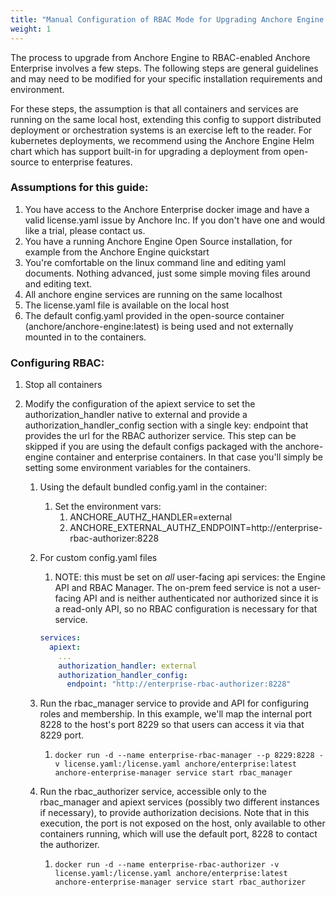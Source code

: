 ```yaml
---
title: "Manual Configuration of RBAC Mode for Upgrading Anchore Engine to Enterprise"
weight: 1
---
```


The process to upgrade from Anchore Engine to RBAC-enabled Anchore Enterprise involves a few steps. The following steps are general guidelines and may need to be modified for your specific installation requirements and environment.

For these steps, the assumption is that all containers and services are running on the same local host, extending this config to support distributed deployment or orchestration systems is an exercise left to the reader. For kubernetes deployments, we recommend using the Anchore Engine Helm chart which has support built-in for upgrading a deployment from open-source to enterprise features.

### Assumptions for this guide:

1. You have access to the Anchore Enterprise docker image and have a valid license.yaml issue by Anchore Inc. If you don't have one and would like a trial, please contact us.
2. You have a running Anchore Engine Open Source installation, for example from the Anchore Engine quickstart
3. You're comfortable on the linux command line and editing yaml documents. Nothing advanced, just some simple moving files around and editing text.
4. All anchore engine services are running on the same localhost
5. The license.yaml file is available on the local host
5. The default config.yaml provided in the open-source container (anchore/anchore-engine:latest) is being used and not externally mounted in to the containers.

### Configuring RBAC:

1. Stop all containers
2. Modify the configuration of the apiext service to set the authorization_handler native to external and provide a authorization_handler_config section with a single key: endpoint that provides the url for the RBAC authorizer service. This step can be skipped if you are using the default configs packaged with the anchore-engine container and enterprise containers. In that case you'll simply be setting some environment variables for the containers.

    1. Using the default bundled config.yaml in the container:
        1. Set the environment vars:
            1. ANCHORE_AUTHZ_HANDLER=external
            2. ANCHORE_EXTERNAL_AUTHZ_ENDPOINT=http://enterprise-rbac-authorizer:8228
    2. For custom config.yaml files
        1. NOTE: this must be set on *all* user-facing api services: the Engine API and RBAC Manager. The on-prem feed service is not a user-facing API and is neither authenticated nor authorized since it is a read-only API, so no RBAC configuration is necessary for that service.

        ```YAML
        services:
          apiext:
            ...
            authorization_handler: external
            authorization_handler_config:
              endpoint: "http://enterprise-rbac-authorizer:8228"
        ```
    3. Run the rbac_manager service to provide and API for configuring roles and membership. In this example, we'll map the internal port 8228 to the host's port 8229 so that users can access it via that 8229 port.
        1. `docker run -d --name enterprise-rbac-manager --p 8229:8228 -v license.yaml:/license.yaml anchore/enterprise:latest anchore-enterprise-manager service start rbac_manager`

    4. Run the rbac_authorizer service, accessible only to the rbac_manager and apiext services (possibly two different instances if necessary), to provide authorization decisions. Note that in this execution, the port is not exposed on the host, only available to other containers running, which will use the default port, 8228 to contact the authorizer.
        1. `docker run -d --name enterprise-rbac-authorizer -v license.yaml:/license.yaml anchore/enterprise:latest anchore-enterprise-manager service start rbac_authorizer`

